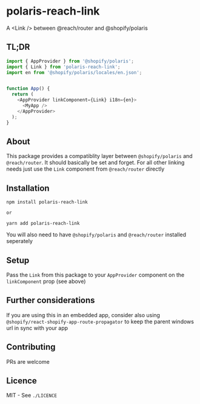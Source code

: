 # polaris-reach-link
A &lt;Link /> between @reach/router and @shopify/polaris

## TL;DR

```js
import { AppProvider } from '@shopify/polaris';
import { Link } from 'polaris-reach-link';
import en from '@shopify/polaris/locales/en.json';


function App() {
  return (
    <AppProvider linkComponent={Link} i18n={en}>
      <MyApp />
    </AppProvider>
  );
}
```

## About

This package provides a compatiblity layer between `@shopify/polaris` and `@reach/router`. It should basically be set and forget. For all other linking needs just use the `Link` component from `@reach/router` directly

## Installation

```
npm install polaris-reach-link

or

yarn add polaris-reach-link
```

You will also need to have `@shopify/polaris` and `@reach/router` installed seperately

## Setup

Pass the `Link` from this package to your `AppProvider` component on the `linkComponent` prop (see above)

## Further considerations

If you are using this in an embedded app, consider also using `@shopify/react-shopify-app-route-propagator` to keep the parent windows url in sync with your app

## Contributing

PRs are welcome

## Licence

MIT - See `./LICENCE`